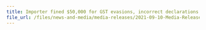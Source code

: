 ```yaml
---
title: Importer fined $50,000 for GST evasions, incorrect declarations and failing to retain documents
file_url: /files/news-and-media/media-releases/2021-09-10-Media-Release.pdf
---
```

